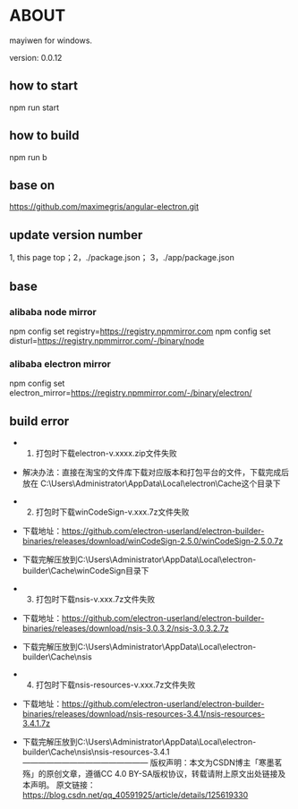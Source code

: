 



# ABOUT

mayiwen for windows. 

version: 0.0.12



## how to start
npm run start

## how to build
npm run b

## base on 
https://github.com/maximegris/angular-electron.git

## update version number
  1, this page top；2，./package.json； 3，./app/package.json


## base
### alibaba node mirror
npm config set registry=https://registry.npmmirror.com
npm config set disturl=https://registry.npmmirror.com/-/binary/node
 
### alibaba electron mirror
npm config set electron_mirror=https://registry.npmmirror.com/-/binary/electron/




## build error

* 1. 打包时下载electron-v.xxxx.zip文件失败

* 解决办法：直接在淘宝的文件库下载对应版本和打包平台的文件，下载完成后放在 C:\Users\Administrator\AppData\Local\electron\Cache这个目录下

* 2. 打包时下载winCodeSign-v.xxx.7z文件失败

* 下载地址：https://github.com/electron-userland/electron-builder-binaries/releases/download/winCodeSign-2.5.0/winCodeSign-2.5.0.7z

* 下载完解压放到C:\Users\Administrator\AppData\Local\electron-builder\Cache\winCodeSign目录下

* 3. 打包时下载nsis-v.xxx.7z文件失败

* 下载地址：https://github.com/electron-userland/electron-builder-binaries/releases/download/nsis-3.0.3.2/nsis-3.0.3.2.7z

* 下载完解压放到C:\Users\Administrator\AppData\Local\electron-builder\Cache\nsis

* 4. 打包时下载nsis-resources-v.xxx.7z文件失败

* 下载地址：https://github.com/electron-userland/electron-builder-binaries/releases/download/nsis-resources-3.4.1/nsis-resources-3.4.1.7z

* 下载完解压放到C:\Users\Administrator\AppData\Local\electron-builder\Cache\nsis\nsis-resources-3.4.1
————————————————
版权声明：本文为CSDN博主「寒墨茗殇」的原创文章，遵循CC 4.0 BY-SA版权协议，转载请附上原文出处链接及本声明。
原文链接：https://blog.csdn.net/qq_40591925/article/details/125619330


